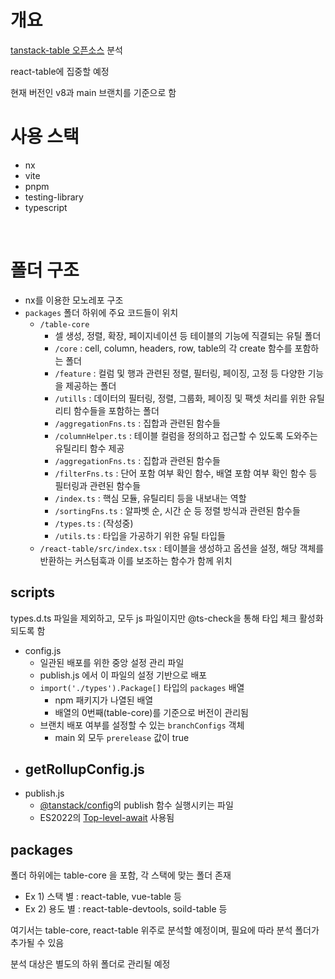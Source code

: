 # 개요

[tanstack-table 오픈소스](https://github.com/TanStack/table) 분석

react-table에 집중할 예정

현재 버전인 v8과 main 브랜치를 기준으로 함

# 사용 스택
- nx
- vite
- pnpm
- testing-library
- typescript

<br />

# 폴더 구조

- nx를 이용한 모노레포 구조
- `packages` 폴더 하위에 주요 코드들이 위치
  - `/table-core`
    - 셀 생성, 정렬, 확장, 페이지네이션 등 테이블의 기능에 직결되는 유틸 폴더
    - `/core` : cell, column, headers, row, table의 각 create 함수를 포함하는 폴더
    - `/feature` : 컬럼 및 행과 관련된 정렬, 필터링, 페이징, 고정 등 다양한 기능을 제공하는 폴더
    - `/utills` : 데이터의 필터링, 정렬, 그룹화, 페이징 및 팩셋 처리를 위한 유틸리티 함수들을 포함하는 폴더
    - `/aggregationFns.ts` : 집합과 관련된 함수들
    - `/columnHelper.ts` : 테이블 컬럼을 정의하고 접근할 수 있도록 도와주는 유틸리티 함수 제공
    - `/aggregationFns.ts` : 집합과 관련된 함수들
    - `/filterFns.ts` : 단어 포함 여부 확인 함수, 배열 포함 여부 확인 함수 등 필터링과 관련된 함수들
    - `/index.ts` : 핵심 모듈, 유틸리티 등을 내보내는 역할
    - `/sortingFns.ts` : 알파벳 순, 시간 순 등 정렬 방식과 관련된 함수들
    - `/types.ts` : (작성중)
    - `/utils.ts` : 타입을 가공하기 위한 유틸 타입들
  - `/react-table/src/index.tsx` : 테이블을 생성하고 옵션을 설정, 해당 객체를 반환하는 커스텀훅과 이를 보조하는 함수가 함께 위치

## scripts

 types.d.ts 파일을 제외하고, 모두 js 파일이지만 @ts-check을 통해 타입 체크 활성화 되도록 함

- config.js
  - 일관된 배포를 위한 중앙 설정 관리 파일
  - publish.js 에서 이 파일의 설정 기반으로 배포
  - `import('./types').Package[]` 타입의 `packages` 배열
    - npm 패키지가 나열된 배열
    - 배열의 0번째(table-core)를 기준으로 버전이 관리됨
  - 브랜치 배포 여부를 설정할 수 있는 `branchConfigs` 객체
    - main 외 모두 `prerelease` 값이 true
- getRollupConfig.js
  - 
- publish.js
  - [@tanstack/config](https://github.com/TanStack/config)의 publish 함수 실행시키는 파일
  - ES2022의 [Top-level-await](https://v8.dev/features/top-level-await) 사용됨

## packages
폴더 하위에는 table-core 을 포함, 각 스택에 맞는 폴더 존재

- Ex 1) 스택 별 : react-table, vue-table 등
- Ex 2) 용도 별 : react-table-devtools, soild-table 등

여기서는 table-core, react-table 위주로 분석할 예정이며, 필요에 따라 분석 폴더가 추가될 수 있음

분석 대상은 별도의 하위 폴더로 관리될 예정
